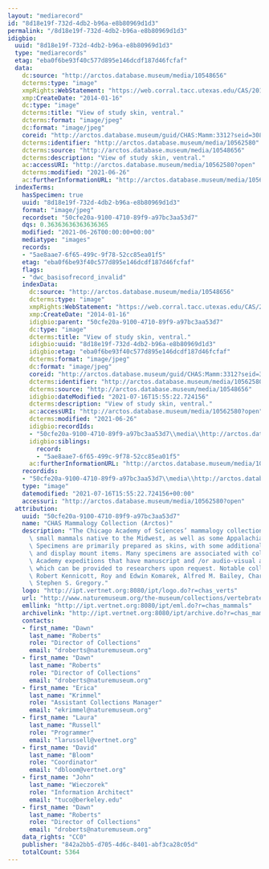 ```yaml
---
layout: "mediarecord"
id: "8d18e19f-732d-4db2-b96a-e8b80969d1d3"
permalink: "/8d18e19f-732d-4db2-b96a-e8b80969d1d3"
idigbio:
  uuid: "8d18e19f-732d-4db2-b96a-e8b80969d1d3"
  type: "mediarecords"
  etag: "eba0f6be93f40c577d895e146dcdf187d46fcfaf"
  data:
    dc:source: "http://arctos.database.museum/media/10548656"
    dcterms:type: "image"
    xmpRights:WebStatement: "https://web.corral.tacc.utexas.edu/CAS/20161217-02/jpg/chas_mamm_3312.3.jpg"
    xmp:CreateDate: "2014-01-16"
    dc:type: "image"
    dcterms:title: "View of study skin, ventral."
    dcterms:format: "image/jpeg"
    dc:format: "image/jpeg"
    coreid: "http://arctos.database.museum/guid/CHAS:Mamm:3312?seid=3088328"
    dcterms:identifier: "http://arctos.database.museum/media/10562580"
    dcterms:source: "http://arctos.database.museum/media/10548656"
    dcterms:description: "View of study skin, ventral."
    ac:accessURI: "http://arctos.database.museum/media/10562580?open"
    dcterms:modified: "2021-06-26"
    ac:furtherInformationURL: "http://arctos.database.museum/media/10562580"
  indexTerms:
    hasSpecimen: true
    uuid: "8d18e19f-732d-4db2-b96a-e8b80969d1d3"
    format: "image/jpeg"
    recordset: "50cfe20a-9100-4710-89f9-a97bc3aa53d7"
    dqs: 0.36363636363636365
    modified: "2021-06-26T00:00:00+00:00"
    mediatype: "images"
    records:
    - "5ae8aae7-6f65-499c-9f78-52cc85ea01f5"
    etag: "eba0f6be93f40c577d895e146dcdf187d46fcfaf"
    flags:
    - "dwc_basisofrecord_invalid"
    indexData:
      dc:source: "http://arctos.database.museum/media/10548656"
      dcterms:type: "image"
      xmpRights:WebStatement: "https://web.corral.tacc.utexas.edu/CAS/20161217-02/jpg/chas_mamm_3312.3.jpg"
      xmp:CreateDate: "2014-01-16"
      idigbio:parent: "50cfe20a-9100-4710-89f9-a97bc3aa53d7"
      dc:type: "image"
      dcterms:title: "View of study skin, ventral."
      idigbio:uuid: "8d18e19f-732d-4db2-b96a-e8b80969d1d3"
      idigbio:etag: "eba0f6be93f40c577d895e146dcdf187d46fcfaf"
      dcterms:format: "image/jpeg"
      dc:format: "image/jpeg"
      coreid: "http://arctos.database.museum/guid/CHAS:Mamm:3312?seid=3088328"
      dcterms:identifier: "http://arctos.database.museum/media/10562580"
      dcterms:source: "http://arctos.database.museum/media/10548656"
      idigbio:dateModified: "2021-07-16T15:55:22.724156"
      dcterms:description: "View of study skin, ventral."
      ac:accessURI: "http://arctos.database.museum/media/10562580?open"
      dcterms:modified: "2021-06-26"
      idigbio:recordIds:
      - "50cfe20a-9100-4710-89f9-a97bc3aa53d7\\media\\http://arctos.database.museum/media/10562580"
      idigbio:siblings:
        record:
        - "5ae8aae7-6f65-499c-9f78-52cc85ea01f5"
      ac:furtherInformationURL: "http://arctos.database.museum/media/10562580"
    recordids:
    - "50cfe20a-9100-4710-89f9-a97bc3aa53d7\\media\\http://arctos.database.museum/media/10562580"
    type: "image"
    datemodified: "2021-07-16T15:55:22.724156+00:00"
    accessuri: "http://arctos.database.museum/media/10562580?open"
  attribution:
    uuid: "50cfe20a-9100-4710-89f9-a97bc3aa53d7"
    name: "CHAS Mammalogy Collection (Arctos)"
    description: "The Chicago Academy of Sciences’ mammalogy collection contains mostly\
      \ small mammals native to the Midwest, as well as some Appalachian species.\
      \ Specimens are primarily prepared as skins, with some additional osteological\
      \ and display mount items. Many specimens are associated with collectors or\
      \ Academy expeditions that have manuscript and /or audio-visual archival material,\
      \ which can be provided to researchers upon request. Notable collectors include\
      \ Robert Kennicott, Roy and Edwin Komarek, Alfred M. Bailey, Charles D. Brower,\
      \ Stephen S. Gregory."
    logo: "http://ipt.vertnet.org:8080/ipt/logo.do?r=chas_verts"
    url: "http://www.naturemuseum.org/the-museum/collections/vertebrates"
    emllink: "http://ipt.vertnet.org:8080/ipt/eml.do?r=chas_mammals"
    archivelink: "http://ipt.vertnet.org:8080/ipt/archive.do?r=chas_mammals"
    contacts:
    - first_name: "Dawn"
      last_name: "Roberts"
      role: "Director of Collections"
      email: "droberts@naturemuseum.org"
    - first_name: "Dawn"
      last_name: "Roberts"
      role: "Director of Collections"
      email: "droberts@naturemuseum.org"
    - first_name: "Erica"
      last_name: "Krimmel"
      role: "Assistant Collections Manager"
      email: "ekrimmel@naturemuseum.org"
    - first_name: "Laura"
      last_name: "Russell"
      role: "Programmer"
      email: "larussell@vertnet.org"
    - first_name: "David"
      last_name: "Bloom"
      role: "Coordinator"
      email: "dbloom@vertnet.org"
    - first_name: "John"
      last_name: "Wieczorek"
      role: "Information Architect"
      email: "tuco@berkeley.edu"
    - first_name: "Dawn"
      last_name: "Roberts"
      role: "Director of Collections"
      email: "droberts@naturemuseum.org"
    data_rights: "CC0"
    publisher: "842a2bb5-d705-4d6c-8401-abf3ca28c05d"
    totalCount: 5364
---
```

